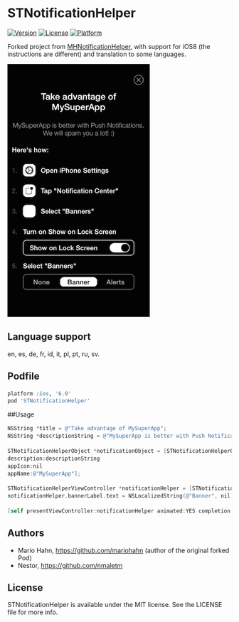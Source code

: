 # STNotificationHelper

[![Version](https://img.shields.io/cocoapods/v/STNotificationHelper.svg?style=flat)](http://cocoadocs.org/docsets/STNotificationHelper)
[![License](https://img.shields.io/cocoapods/l/STNotificationHelper.svg?style=flat)](http://cocoadocs.org/docsets/STNotificationHelper)
[![Platform](https://img.shields.io/cocoapods/p/STNotificationHelper.svg?style=flat)](http://cocoadocs.org/docsets/STNotificationHelper)

Forked project from [MHNotificationHelper](https://github.com/mariohahn/MHNotificationHelper), with support for iOS8 (the instructions are different) and translation to some languages.

![alt tag](Screenshots/screenshote-ios7.png)

## Language support

en, es, de, fr, id, it, pl, pt, ru, sv.

## Podfile

```ruby
platform :ios, '6.0'
pod 'STNotificationHelper'
```

##Usage

```objective-c
NSString *title = @"Take advantage of MySuperApp";
NSString *descriptionString = @"MySuperApp is better with Push Notifications. We will spam you a lot! :)";

STNotificationHelperObject *notificationObject = [STNotificationHelperObject objectWithTitle:title
description:descriptionString
appIcon:nil
appName:@"MySuperApp"];

STNotificationHelperViewController *notificationHelper = [STNotificationHelperViewController.alloc initWithNotification:notificationObject];
notificationHelper.bannerLabel.text = NSLocalizedString(@"Banner", nil);

[self presentViewController:notificationHelper animated:YES completion:nil];


```
## Authors

* Mario Hahn, https://github.com/mariohahn (author of the original forked Pod)
* Nestor, https://github.com/nmaletm

## License

STNotificationHelper is available under the MIT license. See the LICENSE file for more info.
